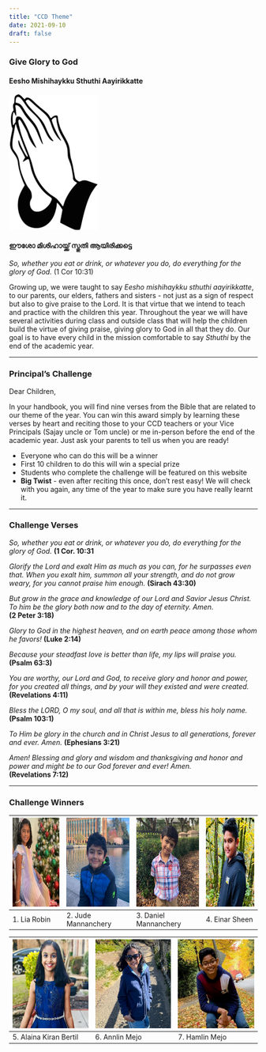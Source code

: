 ```yaml
---
title: "CCD Theme"
date: 2021-09-10
draft: false
---
```


### **Give Glory to God**

#### Eesho Mishihaykku Sthuthi Aayirikkatte

<img src="/img/sthuthi.jpg" width="180" width="100%" height="auto">
<p></p>

#### ഈശോ മിശിഹായ്ക്ക് സ്തുതി ആയിരിക്കട്ടെ

*So, whether you eat or drink, or whatever you do, do everything for the glory of God.* (1 Cor 10:31)

Growing up, we were taught to say *Eesho mishihaykku sthuthi aayirikkatte*, to our parents, our elders, fathers and sisters - not just as a sign of respect but also to give praise to the Lord. It is that virtue that we intend to teach and practice with the children this year. Throughout the year we will have several activities during class and outside class that will help the children build the virtue of giving praise, giving glory to God in all that they do. Our goal is to have every child in the mission comfortable to say *Sthuthi* by the end of the academic year.

---
###  Principal’s Challenge

Dear Children,

In your handbook, you will find nine verses from the Bible that are related to our theme of the year. You can win this award simply by learning these verses by heart and reciting those to your CCD teachers or your Vice Principals (Sajay uncle or Tom uncle) or me in-person before the end of the academic year. Just ask your parents to tell us when you are ready!
 
* Everyone who can do this will be a winner
* First 10 children to do this will win a special prize
* Students who complete the challenge will be featured on this website
* **Big Twist** - even after reciting this once, don’t rest easy! We will check with you again, any time of the year to make sure you have really learnt it. 

---

### Challenge Verses

*So, whether you eat or drink, or whatever you do, do everything for the glory of God.*
**(1 Cor. 10:31**

*Glorify the Lord and exalt Him as much as you can, for he surpasses even that.*
*When you exalt him, summon all your strength, and do not grow weary, for you cannot praise him enough.*
**(Sirach 43:30)**

*But grow in the grace and knowledge of our Lord and Savior Jesus Christ. To him be the glory both now and to the day of eternity. Amen.*  
**(2 Peter 3:18)**

*Glory to God in the highest heaven,*
*and on earth peace among those whom he favors!*
**(Luke 2:14)**

*Because your steadfast love is better than life, my lips will praise you.*
**(Psalm 63:3)**

*You are worthy, our Lord and God, to receive glory and honor and power,*
*for you created all things, and by your will they existed and were created.*
**(Revelations 4:11)**

*Bless the LORD, O my soul, and all that is within me, bless his holy name.*
**(Psalm 103:1)**

*To Him be glory in the church and in Christ Jesus to all generations, forever and ever. Amen.*
**(Ephesians 3:21)**

*Amen! Blessing and glory and wisdom and thanksgiving and honor and power and might be to our God forever and ever! Amen.*  
**(Revelations 7:12)**

---

### Challenge Winners

| <img src="/img/PrincipleChallengeWinners/IMG-20240104-WA0004 (1).jpg" width="180" width="100%" height="180"> |<img src="/img/PrincipleChallengeWinners/IMG-20240121-WA0010 (1).jpg" width="180" width="100%" height="180">|<img src="/img/PrincipleChallengeWinners/IMG-20240121-WA0011 (1).jpg" width="180" width="100%" height="180"> | <img src="/img/PrincipleChallengeWinners/Ainer 4.jpg" width="180" width="100%" height="180"> |
| ------------- | ------------- | ------------- | ------------- |
| 1. Lia Robin |  2. Jude Mannanchery |  3. Daniel Mannanchery | 4. Einar Sheen |

| <img src="/img/PrincipleChallengeWinners/WA0013 5(1).jpg" width="180" width="100%" height="180"> | <img src="/img/PrincipleChallengeWinners/Annlin 6.jpg" width="180" width="100%" height="180"> | <img src="/img/PrincipleChallengeWinners/Hamlin 7.jpg" width="180" width="100%" height="180"> |
| ------------- | ------------- | ------------- |
| 5. Alaina Kiran Bertil | 6. Annlin Mejo | 7. Hamlin Mejo |
